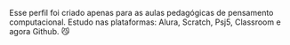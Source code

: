 Esse perfil foi criado apenas para as aulas pedagógicas de pensamento computacional.
Estudo nas plataformas: Alura, Scratch, Psj5, Classroom e agora Github.
😼

